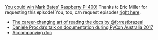 [You could win Mark Bates' Raspberry Pi 400!](https://changelog.com/posts/were-giving-away-mark-bates-raspberry-pi-400) Thanks to Eric Miller for requesting this episode! You, too, can request episodes [right here](https://gotime.fm/request).

- [The career-changing art of reading the docs by @forrestbrazeal](https://acloudguru.com/blog/engineering/the-career-changing-art-of-reading-the-docs)
- [Daniele Procida’s talk on documentation during PyCon Australia 2017](https://www.youtube.com/watch?v=t4vKPhjcMZg&ab_channel=PyConAU)
- [Accompanying doc](https://documentation.divio.com)
